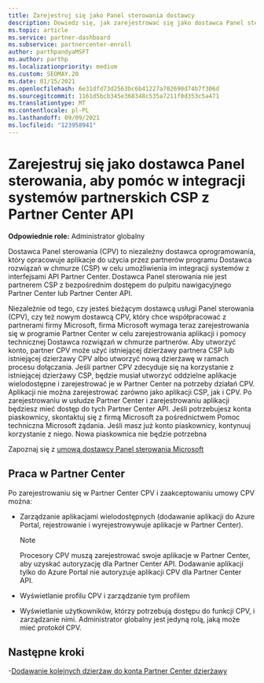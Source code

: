 ```yaml
---
title: Zarejestruj się jako Panel sterowania dostawcy
description: Dowiedz się, jak zarejestrować się jako dostawca Panel sterowania (CPV) w programie Partner Center, aby lepiej zintegrować systemy partnerów programu CSP z Partner Center API.
ms.topic: article
ms.service: partner-dashboard
ms.subservice: partnercenter-enroll
author: parthpandyaMSFT
ms.author: parthp
ms.localizationpriority: medium
ms.custom: SEOMAY.20
ms.date: 01/15/2021
ms.openlocfilehash: 6e31dfd73d2563bc6b41227a702690d74b7f306d
ms.sourcegitcommit: 1161d5bcb345e368348c535a7211f0d353c5a471
ms.translationtype: MT
ms.contentlocale: pl-PL
ms.lasthandoff: 09/09/2021
ms.locfileid: "123958941"
---
```

# <a name="enroll-as-a-control-panel-vendor-to-help-integrate-csp-partner-systems-with-partner-center-apis"></a>Zarejestruj się jako dostawca Panel sterowania, aby pomóc w integracji systemów partnerskich CSP z Partner Center API


**Odpowiednie role:** Administrator globalny

Dostawca Panel sterowania (CPV) to niezależny dostawca oprogramowania, który opracowuje aplikacje do użycia przez partnerów programu Dostawca rozwiązań w chmurze (CSP) w celu umożliwienia im integracji systemów z interfejsami API Partner Center. Dostawca Panel sterowania nie jest partnerem CSP z bezpośrednim dostępem do pulpitu nawigacyjnego Partner Center lub Partner Center API.

Niezależnie od tego, czy jesteś bieżącym dostawcą usługi Panel sterowania (CPV), czy też nowym dostawcą CPV, który chce współpracować z partnerami firmy Microsoft, firma Microsoft wymaga teraz zarejestrowania się w programie Partner Center w celu zarejestrowania aplikacji i pomocy technicznej Dostawca rozwiązań w chmurze partnerów. Aby utworzyć konto, partner CPV może użyć istniejącej dzierżawy partnera CSP lub istniejącej dzierżawy CPV albo utworzyć nową dzierżawę w ramach procesu dołączania. Jeśli partner CPV zdecyduje się na korzystanie z istniejącej dzierżawy CSP, będzie musiał utworzyć oddzielne aplikacje wielodostępne i zarejestrować je w Partner Center na potrzeby działań CPV. Aplikacji nie można zarejestrować zarówno jako aplikacji CSP, jak i CPV. Po zarejestrowaniu w usłudze Partner Center i zarejestrowaniu aplikacji będziesz mieć dostęp do tych Partner Center API.  Jeśli potrzebujesz konta piaskownicy, skontaktuj się z firmą Microsoft za pośrednictwem Pomoc techniczna Microsoft żądania. Jeśli masz już konto piaskownicy, kontynuuj korzystanie z niego. Nowa piaskownica nie będzie potrzebna

Zapoznaj się z [umową dostawcy Panel sterowania Microsoft](https://go.microsoft.com/fwlink/?linkid=2055198)


## <a name="working-in-partner-center"></a>Praca w Partner Center

Po zarejestrowaniu się w Partner Center CPV i zaakceptowaniu umowy CPV można:

- Zarządzanie aplikacjami wielodostępnych (dodawanie aplikacji do Azure Portal, rejestrowanie i wyrejestrowywuje aplikacje w Partner Center).

    >[!Note] 
    >Procesory CPV muszą zarejestrować swoje aplikacje w Partner Center, aby uzyskać autoryzację dla Partner Center API. Dodawanie aplikacji tylko do Azure Portal nie autoryzuje aplikacji CPV dla Partner Center API. 

- Wyświetlanie profilu CPV i zarządzanie tym profilem 

- Wyświetlanie użytkowników, którzy potrzebują dostępu do funkcji CPV, i zarządzanie nimi. Administrator globalny jest jedyną rolą, jaką może mieć protokół CPV.

## <a name="next-steps"></a>Następne kroki

-[Dodawanie kolejnych dzierżaw do konta Partner Center dzierżawy](multi-tenant-account.md)